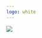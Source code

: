 ```yaml
---
logo: white
---
```


<img src="/the-tale-of-avoiding-a-time-based-ddos-attack-in-nodejs/slowloris.jpg" class="absolute top-0 left-0 w-full"/>

<!--
Joke about: **“This talk should have been named Taming Slowlorises in Node.js”** and see people reaction.
-->
